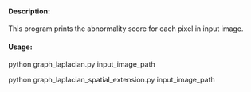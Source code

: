 #### Description:

This program prints the abnormality score for each pixel in input image.


#### Usage: 

python graph_laplacian.py input_image_path

python graph_laplacian_spatial_extension.py input_image_path


